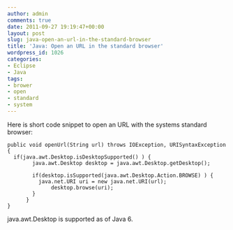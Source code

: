 ```yaml
---
author: admin
comments: true
date: 2011-09-27 19:19:47+00:00
layout: post
slug: java-open-an-url-in-the-standard-browser
title: 'Java: Open an URL in the standard browser'
wordpress_id: 1026
categories:
- Eclipse
- Java
tags:
- brower
- open
- standard
- system
---
```


Here is short code snippet to open an URL with the systems standard browser:


    
    
    public void openUrl(String url) throws IOException, URISyntaxException {
      if(java.awt.Desktop.isDesktopSupported() ) {
            java.awt.Desktop desktop = java.awt.Desktop.getDesktop();
    
            if(desktop.isSupported(java.awt.Desktop.Action.BROWSE) ) {
              java.net.URI uri = new java.net.URI(url);
                  desktop.browse(uri);
            }
          } 
    }
    



java.awt.Desktop is supported as of Java 6.



